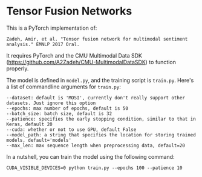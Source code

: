 # Tensor Fusion Networks
This is a PyTorch implementation of:

`Zadeh, Amir, et al. "Tensor fusion network for multimodal sentiment analysis." EMNLP 2017 Oral.`

It requires PyTorch and the CMU Multimodal Data SDK (https://github.com/A2Zadeh/CMU-MultimodalDataSDK) 
to function properly.

The model is defined in `model.py`, and the training script is `train.py`.
Here's a list of commandline arguments for `train.py`:


```
--dataset: default is 'MOSI', currently don't really support other datasets. Just ignore this option
--epochs: max number of epochs, default is 50
--batch_size: batch size, default is 32
--patience: specifies the early stopping condition, similar to that in Keras, default 20
--cuda: whether or not to use GPU, default False
--model_path: a string that specifies the location for storing trained models, default='models'
--max_len: max sequence length when preprocessing data, default=20
```

In a nutshell, you can train the model using the following command:

```
CUDA_VISIBLE_DEVICES=0 python train.py --epochs 100 --patience 10
```
